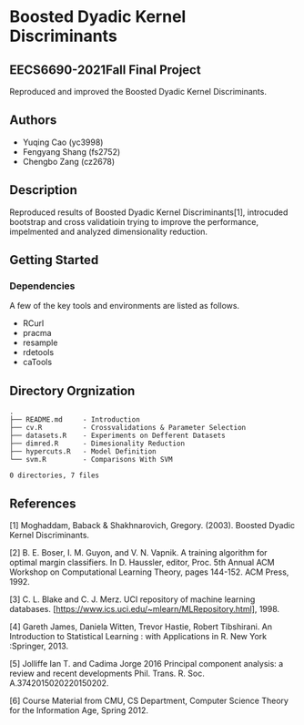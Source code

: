 # Boosted Dyadic Kernel Discriminants

## EECS6690-2021Fall Final Project

Reproduced and improved the Boosted Dyadic Kernel Discriminants. 

## Authors
* Yuqing Cao (yc3998)
* Fengyang Shang (fs2752)
* Chengbo Zang (cz2678)

## Description

Reproduced results of Boosted Dyadic Kernel Discriminants[1], introcuded bootstrap and cross validatioin trying to improve the performance, impelmented and analyzed dimensionality reduction. 

## Getting Started

### Dependencies

A few of the key tools and environments are listed as follows. 
* RCurl
* pracma
* resample
* rdetools
* caTools

## Directory Orgnization

```
.
├── README.md     - Introduction
├── cv.R          - Crossvalidations & Parameter Selection
├── datasets.R    - Experiments on Defferent Datasets
├── dimred.R      - Dimesionality Reduction
├── hypercuts.R   - Model Definition
└── svm.R         - Comparisons With SVM

0 directories, 7 files
```

## References

[1] Moghaddam, Baback & Shakhnarovich, Gregory. (2003). Boosted Dyadic Kernel Discriminants.

[2] B. E. Boser, I. M. Guyon, and V. N. Vapnik. A training algorithm for optimal margin classifiers. In D. Haussler, editor, Proc. 5th Annual ACM Workshop on Computational Learning Theory, pages 144-152. ACM Press, 1992.

[3] C. L. Blake and C. J. Merz. UCI repository of machine learning databases. [https://www.ics.uci.edu/~mlearn/MLRepository.html], 1998.

[4] Gareth James, Daniela Witten, Trevor Hastie, Robert Tibshirani. An Introduction to Statistical Learning : with Applications in R. New York :Springer, 2013.

[5] Jolliffe Ian T. and Cadima Jorge 2016 Principal component analysis: a review and recent developments Phil. Trans. R. Soc. A.3742015020220150202.

[6] Course Material from CMU, CS Department, Computer Science Theory for the Information Age, Spring 2012.

